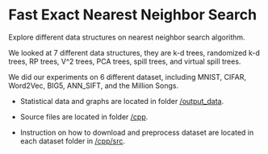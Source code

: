 # Fast Exact Nearest Neighbor Search
Explore different data structures on nearest neighbor search algorithm.

We looked at 7 different data structures, they are k-d trees, randomized k-d trees, RP trees, V^2 trees, PCA trees, spill trees, and virtual spill trees.

We did our experiments on 6 different dataset, including MNIST, CIFAR, Word2Vec, BIG5, ANN_SIFT, and the Million Songs.

* Statistical data and graphs are located in folder [/output_data](https://github.com/zhenzhai/nearest_neighbor/tree/master/output_data).

* Source files are located in folder [/cpp](https://github.com/zhenzhai/nearest_neighbor/tree/master/cpp).

* Instruction on how to download and preprocess dataset are located in each dataset folder in [/cpp/src](https://github.com/zhenzhai/nearest_neighbor/tree/master/cpp/src).

